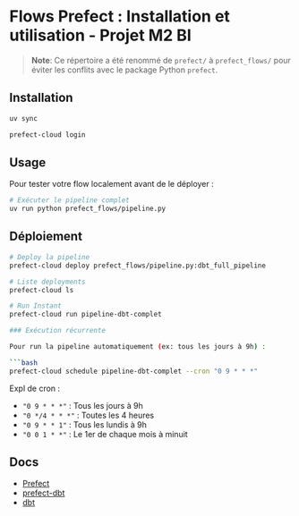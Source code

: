 # Flows Prefect : Installation et utilisation - Projet M2 BI

> **Note**: Ce répertoire a été renommé de `prefect/` à `prefect_flows/` pour éviter les conflits avec le package Python `prefect`.

## Installation

```bash
uv sync
```

```bash
prefect-cloud login
```

## Usage

Pour tester votre flow localement avant de le déployer :

```bash
# Exécuter le pipeline complet
uv run python prefect_flows/pipeline.py
```

## Déploiement

```bash
# Deploy la pipeline
prefect-cloud deploy prefect_flows/pipeline.py:dbt_full_pipeline
```



```bash
# Liste deployments
prefect-cloud ls

# Run Instant
prefect-cloud run pipeline-dbt-complet

### Exécution récurrente

Pour run la pipeline automatiquement (ex: tous les jours à 9h) :

```bash
prefect-cloud schedule pipeline-dbt-complet --cron "0 9 * * *"
```

Expl de cron :
- `"0 9 * * *"` : Tous les jours à 9h
- `"0 */4 * * *"` : Toutes les 4 heures
- `"0 9 * * 1"` : Tous les lundis à 9h
- `"0 0 1 * *"` : Le 1er de chaque mois à minuit

## Docs

- [Prefect](https://docs.prefect.io/)
- [prefect-dbt](https://prefecthq.github.io/prefect-dbt/)
- [dbt](https://docs.getdbt.com/)

